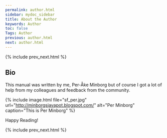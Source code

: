 ```yaml
---
permalink: author.html
sidebar: mydoc_sidebar
title: About the Author
keywords: Author
toc: false
Tags: Author
previous: author.html
next: author.html
---
```


{% include prev_next.html %}

## Bio
This manual was written by me, Per-Åke Minborg but of course I got a lot of help from my colleagues and feedback from the community. 

{% include image.html file="sf_per.jpg" url="http://minborgsjavapot.blogspot.com/" alt="Per Minborg" caption="This is Per Minborg" %}

Happy Reading!

{% include prev_next.html %}
